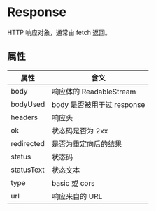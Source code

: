 # Response

HTTP 响应对象，通常由 fetch 返回。

## 属性

| 属性       | 含义                       |
| ---------- | -------------------------- |
| body       | 响应体的 ReadableStream    |
| bodyUsed   | body 是否被用于过 response |
| headers    | 响应头                     |
| ok         | 状态码是否为 2xx           |
| redirected | 是否为重定向后的结果       |
| status     | 状态码                     |
| statusText | 状态文本                   |
| type       | basic 或 cors              |
| url        | 响应来自的 URL             |
